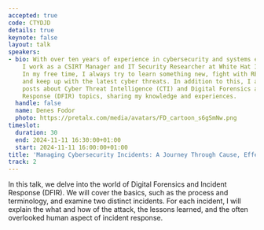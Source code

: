 ```yaml
---
accepted: true
code: CTYDJD
details: true
keynote: false
layout: talk
speakers:
- bio: With over ten years of experience in cybersecurity and systems engineering,
    I work as a CSIRT Manager and IT Security Researcher at White Hat IT Security.
    In my free time, I always try to learn something new, fight with RE/PWN CTF challenges,
    and keep up with the latest cyber threats. In addition to this, I also write insightful
    posts about Cyber Threat Intelligence (CTI) and Digital Forensics and Incident
    Response (DFIR) topics, sharing my knowledge and experiences.
  handle: false
  name: Denes Fodor
  photo: https://pretalx.com/media/avatars/FD_cartoon_s6gSmNw.png
timeslot:
  duration: 30
  end: 2024-11-11 16:30:00+01:00
  start: 2024-11-11 16:00:00+01:00
title: 'Managing Cybersecurity Incidents: A Journey Through Cause, Effect, and Response'
track: 2
---
```


In this talk, we delve into the world of Digital Forensics and Incident Response (DFIR).
We will cover the basics, such as the process and terminology, and examine two distinct incidents.
For each incident, I will explain the what and how of the attack, the lessons learned, and the often overlooked human aspect of incident response.